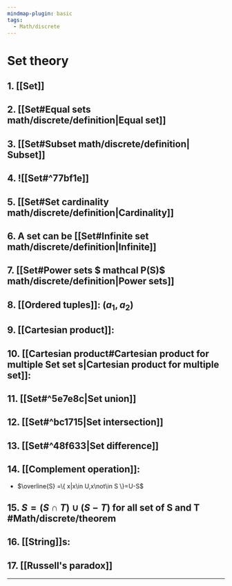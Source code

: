 ```yaml
---
mindmap-plugin: basic
tags:
  - Math/discrete
---
```

# Set theory

## 1. [[Set]]

## 2. [[Set#Equal sets math/discrete/definition|Equal set]]
## 3. [[Set#Subset math/discrete/definition| Subset]]

## 4.  ![[Set#^77bf1e]]
## 5. [[Set#Set cardinality math/discrete/definition|Cardinality]]
## 6. A set can be [[Set#Infinite set math/discrete/definition|Infinite]]

## 7. [[Set#Power sets $ mathcal P(S)$ math/discrete/definition|Power sets]]

## 8. [[Ordered tuples]]: $(a_1,a_2)$

## 9.  [[Cartesian product]]:

## 10. [[Cartesian product#Cartesian product for multiple Set set s|Cartesian product for multiple set]]:

## 11. [[Set#^5e7e8c|Set union]]

## 12. [[Set#^bc1715|Set intersection]]

## 13. [[Set#^48f633|Set difference]]

## 14. [[Complement operation]]:
- $\overline{S} =\{ x|x\in U,x\not\in S \}=U-S$

## 15. $S=(S\cap T)\cup(S-T)$ for all set of S and T #Math/discrete/theorem 

## 16. [[String]]s:


## 17. [[Russell's paradox]]


---
